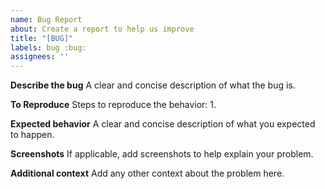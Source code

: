 ```yaml
---
name: Bug Report
about: Create a report to help us improve
title: "[BUG]"
labels: bug :bug:
assignees: ''
---
```


**Describe the bug**
A clear and concise description of what the bug is.

**To Reproduce**
Steps to reproduce the behavior:
1.

**Expected behavior**
A clear and concise description of what you expected to happen.

**Screenshots**
If applicable, add screenshots to help explain your problem.

**Additional context**
Add any other context about the problem here.
